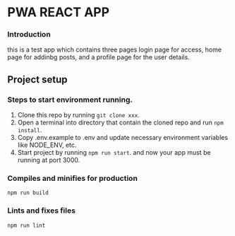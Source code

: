 # PWA REACT APP

### Introduction
this is a test app which contains three pages login page for access, home page for addinbg posts, and a profile page for the user details.

## Project setup

### Steps to start environment running.
1. Clone this repo by running `git clone xxx`.
2. Open a terminal into directory that contain the cloned repo and run `npm install`.
3. Copy .env.example to .env and update necessary environment variables like NODE_ENV, etc.
4. Start project by running `npm run start`. and now your app must be running at port 3000.


### Compiles and minifies for production
```
npm run build
```

### Lints and fixes files
```
npm run lint
```